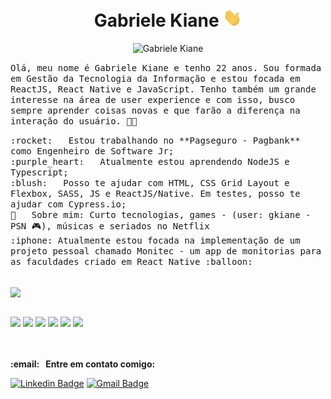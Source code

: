 
# <h1 align="center">Gabriele Kiane <img src="https://raw.githubusercontent.com/ABSphreak/ABSphreak/master/gifs/Hi.gif" width="30px"></h1>

<p align="center"><img width="60%" alt="Gabriele Kiane" src="https://cdn.dribbble.com/users/94324/screenshots/3179847/maytheforce_dribbble.jpg"/></p>

<p><samp>Olá, meu nome é Gabriele Kiane e tenho 22 anos.
Sou formada em Gestão da Tecnologia da Informação e estou focada em ReactJS, React Native e JavaScript. 
Tenho também um grande interesse na área de user experience e com isso, busco sempre aprender coisas novas e que farão a diferença na interação do usuário.  👩‍💻</p>

<p><samp>
 :rocket:  &nbsp; Estou trabalhando no **Pagseguro - Pagbank** como Engenheiro de Software Jr;
 <br/> :purple_heart: &nbsp; Atualmente estou aprendendo NodeJS e Typescript;
 <br/> :blush: &nbsp; Posso te ajudar com HTML, CSS Grid Layout e Flexbox, SASS, JS e ReactJS/Native. Em testes, posso te ajudar com Cypress.io;
 <br/> 💬  &nbsp; Sobre mim: Curto tecnologias, games - (user: gkiane - PSN 🎮), músicas e seriados no Netflix
 <br /> :iphone: Atualmente estou focada na implementação de um projeto pessoal chamado Monitec - um app de monitorias para as faculdades criado em React Native :balloon:
 </p>
 <br/>

<a href="https://github.com/biancaespindola/github-readme-stats">
  <!-- Change the `github-readme-stats.anuraghazra1.vercel.app` to `github-readme-stats.vercel.app`  -->
  <img align="center" src="https://github-readme-stats.vercel.app/api/top-langs/?username=gabrielekiane&layout=compact&theme=buefy" />
</a>
<br/>
<br/>

<code><img width="10%" src="https://www.vectorlogo.zone/logos/w3_html5/w3_html5-ar21.svg"></code>
<code><img width="10%" src="https://www.vectorlogo.zone/logos/netlifyapp_watercss/netlifyapp_watercss-ar21.svg"></code>
<code><img width="10%" src="https://www.vectorlogo.zone/logos/sass-lang/sass-lang-ar21.svg"></code>
<code><img width="10%" src="https://www.vectorlogo.zone/logos/reactjs/reactjs-ar21.svg"></code>
<code><img width="10%" src="https://www.vectorlogo.zone/logos/javascript/javascript-ar21.svg"></code>
<code><img width="10%" src="https://www.vectorlogo.zone/logos/typescriptlang/typescriptlang-ar21.svg"></code>

<br/>
<br/>
<b> :email: &nbsp; Entre em contato comigo:</b> <br/>
 
[![Linkedin Badge](https://img.shields.io/badge/-GabrieleKiane-blue?style=flat-square&logo=Linkedin&logoColor=white&link=https://https://www.linkedin.com/in/gabrielekiane/)](https://www.linkedin.com/in/gabrielekiane/)
[![Gmail Badge](https://img.shields.io/badge/-gabrielekiane.bsm@gmail.com-c14438?style=flat-square&logo=Gmail&logoColor=white&link=mailto:gabrielekiane.bsm@gmail.com)](mailto:gabrielekiane.bsm@gmail.com)

